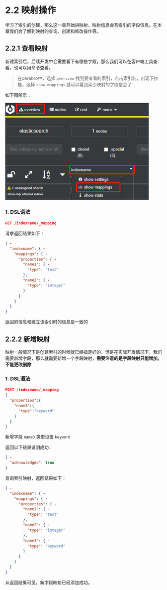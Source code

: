 # 2.2 映射操作
学习了索引的创建，那么这一章开始讲映射，映射信息会有索引的字段信息。在本章我们会了解到映射的查询、创建和修改操作等。

## 2.2.1 查看映射

新建索引后，后续开发中会需要看下有哪些字段，那么我们可以在客户端工具查看，也可以用命令查看。
> 在cerebro中，选择 `overview` 找到要查看的索引，点击索引名，出现下拉框，选择 `show mappings` 就可以看到索引映射的字段信息了

如下图所示：

![图2-5](../imgs/2-5.png)

### 1. DSL语法
```json
GET /indexname/_mapping
```
请求返回结果如下：
```json
{ - 
  "indexname": { - 
    "mappings": { - 
      "properties": { - 
        "name1": { - 
          "type": "text"
        },
        "name2": { - 
          "type": "integer"
        }
      }
    }
  }
}
```
返回的信息和建立该索引时的信息是一致的

## 2.2.2 新增映射
映射一般情况下是创建索引的时候就已经指定好的，但是在实际开发情况下，我们需要新增字段，那么就需要新增一个字段映射，**需要注意的是字段映射只能增加，不能更改删除**
### 1. DSL语法
```json
POST /indexname/_mapping
{
  "properties":{
    "name3":{
      "type":"keyword"
    }
  }
}
```
新增字段 `name3` 类型设置 `keyword`

返回以下结果说明成功：
```json
{ - 
  "acknowledged": true
}
```
查询索引映射，返回结果如下：
```json
{ - 
  "indexname": { - 
    "mappings": { - 
      "properties": { - 
        "name1": { - 
          "type": "text"
        },
        "name2": { - 
          "type": "integer"
        },
        "name3": { - 
          "type": "keyword"
        }
      }
    }
  }
}
```
从返回结果可见，新字段映射已经添加成功。
